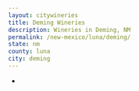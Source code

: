 ```yaml
---
layout: citywineries
title: Deming Wineries
description: Wineries in Deming, NM
permalink: /new-mexico/luna/deming/
state: nm
county: luna
city: deming
---
```

-
